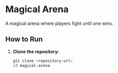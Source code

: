 # Magical Arena

A magical arena where players fight until one wins.

## How to Run

1. **Clone the repository:**
   ```bash
   git clone <repository-url>
   cd magical-arena
